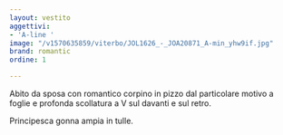 ```yaml
---
layout: vestito
aggettivi:
- 'A-line '
image: "/v1570635859/viterbo/JOL1626_-_JOA20871_A-min_yhw9if.jpg"
brand: romantic
ordine: 1

---
```

Abito da sposa con romantico corpino in pizzo dal particolare motivo a foglie e profonda scollatura a V sul davanti e sul retro.

Principesca gonna ampia in tulle.